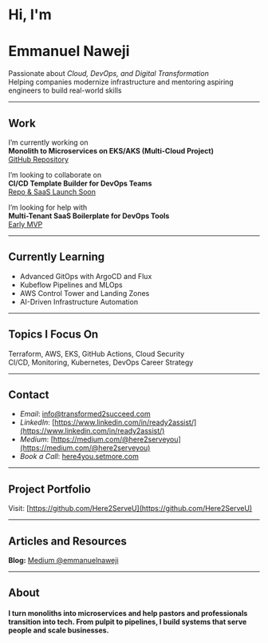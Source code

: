 # Hi, I'm  
# Emmanuel Naweji

Passionate about *Cloud, DevOps, and Digital Transformation*  
Helping companies modernize infrastructure and mentoring aspiring engineers to build real-world skills

---

## Work

I’m currently working on  
**Monolith to Microservices on EKS/AKS (Multi-Cloud Project)**  
[GitHub Repository](https://github.com/Here2ServeU/monolith-to-microservices-on-eks)

I’m looking to collaborate on  
**CI/CD Template Builder for DevOps Teams**  
[Repo & SaaS Launch Soon](https://github.com/Here2ServeU/ci-cd-template-builder)

I’m looking for help with  
**Multi-Tenant SaaS Boilerplate for DevOps Tools**  
[Early MVP](https://github.com/Here2ServeU/multi-tenant-saas)

---

## Currently Learning

- Advanced GitOps with ArgoCD and Flux
- Kubeflow Pipelines and MLOps
- AWS Control Tower and Landing Zones
- AI-Driven Infrastructure Automation

---

## Topics I Focus On

Terraform, AWS, EKS, GitHub Actions, Cloud Security  
CI/CD, Monitoring, Kubernetes, DevOps Career Strategy

---

## Contact

- *Email*: [info@transformed2succeed.com](mailto:info@transformed2succeed.com)  
- *LinkedIn*: [https://www.linkedin.com/in/ready2assist/](https://www.linkedin.com/in/ready2assist/)  
- *Medium*: [https://medium.com/@here2serveyou](https://medium.com/@here2serveyou)
- *Book a Call*: [here4you.setmore.com](https://here4you.setmore.com)

---

## Project Portfolio

Visit: [https://github.com/Here2ServeU](https://github.com/Here2ServeU)

---

## Articles and Resources

**Blog:** [Medium @emmanuelnaweji](https://medium.com/@emmanuelnaweji)  

---

## About

#### I turn monoliths into microservices and help pastors and professionals transition into tech. From pulpit to pipelines, I build systems that serve people and scale businesses.
